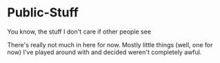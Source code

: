 # Public-Stuff
You know, the stuff I don't care if other people see

There's really not much in here for now. Mostly little things (well, one for now) I've played around with and decided weren't completely awful. 
